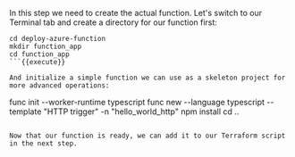 In this step we need to create the actual function. Let's switch to our Terminal tab and create a directory for our function first:

```
cd deploy-azure-function
mkdir function_app
cd function_app
```{{execute}}

And initialize a simple function we can use as a skeleton project for more advanced operations:

```
func init --worker-runtime typescript
func new --language typescript --template "HTTP trigger" -n "hello_world_http"
npm install
cd ..
```{{execute}}

Now that our function is ready, we can add it to our Terraform script in the next step.
